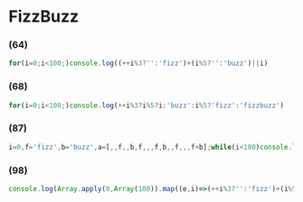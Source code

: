 # FizzBuzz

### (64)

```js
for(i=0;i<100;)console.log((++i%3?'':'fizz')+(i%5?'':'buzz')||i)
```

### (68)

```js
for(i=0;i<100;)console.log(++i%3?i%5?i:'buzz':i%5?'fizz':'fizzbuzz')
```

### (87)

```js
i=0,f='fizz',b='buzz',a=[,,f,,b,f,,,f,b,,f,,,f+b];while(i<100)console.log(a[i++%15]||i)
```

### (98)

```js
console.log(Array.apply(0,Array(100)).map((e,i)=>(++i%3?'':'fizz')+(i%5?'':'buzz')||i).join('\n'))
```
